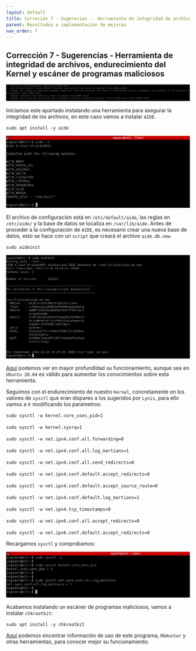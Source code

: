 ```yaml
---
layout: default
title: Correción 7 - Sugerecias -  Herramienta de integridad de archivos, endurecimiento del Kernel y escáner de programas maliciosos
parent: Resultados e implementación de mejoras
nav_order: 7
---
```


## Corrección 7 - Sugerencias - Herramienta de integridad de archivos, endurecimiento del Kernel y escáner de programas maliciosos

<img src="https://raw.githubusercontent.com/crivmar/crivmar-lynis.github.io/main/assets/images/48.png"/>

Iniciamos este apartado instalando una herramienta para asegurar la integridad de los archivos, en este caso vamos a instalar `AIDE`.

~~~
sudo apt install -y aide
~~~

<img src="https://raw.githubusercontent.com/crivmar/crivmar-lynis.github.io/main/assets/images/49.png"/>

El archivo de configuración está en `/etc/default/aide`, las reglas en `/etc/aide/` y la base de datos se localiza en `/var/lib/aide`. Antes de proceder a la configuración de `AIDE`, es necesario crear una nueva base de datos, esto se hace con un `script` que creará el archivo `aide.db.new`

~~~
sudo aideinit
~~~

<img src="https://raw.githubusercontent.com/crivmar/crivmar-lynis.github.io/main/assets/images/50.png"/>


[Aquí](https://kifarunix.com/install-and-configure-aide-on-ubuntu-20-04/) podemos ver en mayor profundidad su funcionamiento, aunque sea en `Ubuntu 20.04` es válido para aumentar los conocimientos sobre esta herramienta.

Seguimos con el endurecimiento de nuestro `Kernel`, concretamente en los valores de `sysctl` que eran dispares a los sugeridos por `Lynis`, para ello vamos a ir modificando los parámetros:

~~~
sudo sysctl -w kernel.core_uses_pid=1

sudo sysctl -w kernel.sysrq=1

sudo sysctl -w net.ipv4.conf.all.forwarding=0

sudo sysctl -w net.ipv4.conf.all.log_martians=1

sudo sysctl -w net.ipv4.conf.all.send_redirects=0

sudo sysctl -w net.ipv4.conf.default.accept_redirects=0

sudo sysctl -w net.ipv4.conf.default.accept_source_route=0

sudo sysctl -w net.ipv4.conf.default.log_martians=1

sudo sysctl -w net.ipv4.tcp_timestamps=0

sudo sysctl -w net.ipv6.conf.all.accept_redirects=0

sudo sysctl -w net.ipv6.conf.default.accept_redirects=0
~~~

Recargamos `sysctl` y comprobamos:

<img src="https://raw.githubusercontent.com/crivmar/crivmar-lynis.github.io/main/assets/images/51.png"/>

Acabamos instalando un escáner de programas maliciosos, vamos a instalar `chkrootkit`:

~~~
sudo apt install -y chkrootkit
~~~

[Aquí](https://esgeeks.com/buscar-rootkits-linux-rkhunter-chkrootkit/) podemos encontrar información de uso de este programa, `RkHunter` y otras herramientas, para conocer mejor su funcionamiento.

